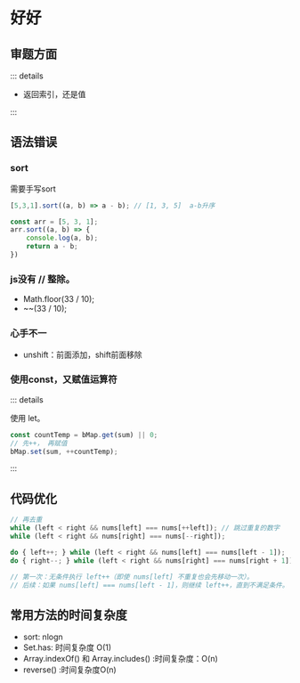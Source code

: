 # 好好

## 审题方面

::: details

* 返回索引，还是值

:::

## 语法错误


### sort

需要手写sort

```js
[5,3,1].sort((a, b) => a - b); // [1, 3, 5]  a-b升序

const arr = [5, 3, 1];
arr.sort((a, b) => {
    console.log(a, b);
    return a - b;
})
```

### js没有 // 整除。

* Math.floor(33 / 10);
* ~~(33 / 10);

### 心手不一

* unshift：前面添加，shift前面移除

### 使用const，又赋值运算符

::: details

使用 let。

```js
const countTemp = bMap.get(sum) || 0;
// 先++， 再赋值
bMap.set(sum, ++countTemp);
```

:::

## 代码优化

```js
// 再去重
while (left < right && nums[left] === nums[++left]); // 跳过重复的数字
while (left < right && nums[right] === nums[--right]);

do { left++; } while (left < right && nums[left] === nums[left - 1]);
do { right--; } while (left < right && nums[right] === nums[right + 1]);

// 第一次：无条件执行 left++（即使 nums[left] 不重复也会先移动一次）。
// 后续：如果 nums[left] === nums[left - 1]，则继续 left++，直到不满足条件。
```

## 常用方法的时间复杂度

* sort: nlogn
* Set.has: 时间复杂度 O(1)
* Array.indexOf() 和 Array.includes() :时间复杂度：O(n)
* reverse() :时间复杂度O(n)